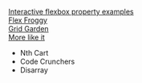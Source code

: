 [Interactive flexbox property examples](https://codepen.io/sadief/pen/XGXWPz)\
[Flex Froggy](https://flexboxfroggy.com/)\
[Grid Garden](https://codepip.com/games/grid-garden/)\
[More like it](https://codepip.com/)
- Nth Cart
- Code Crunchers
- Disarray